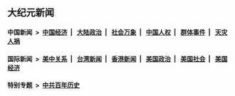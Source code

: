 ## 大纪元新闻

#### 中国新闻 &nbsp;>&nbsp; [中国经济](indexes/ncid283/README.md?11050845) &nbsp;| &nbsp; [大陆政治](indexes/ncid277/README.md?11050845) &nbsp;| &nbsp; [社会万象](indexes/ncid282/README.md?11050845) &nbsp;| &nbsp; [中国人权](indexes/ncid278/README.md?11050845) &nbsp;| &nbsp; [群体事件](indexes/ncid279/README.md?11050845) &nbsp;| &nbsp; [天灾人祸](indexes/ncid280/README.md?11050845)

#### 国际新闻 &nbsp;>&nbsp; [美中关系](indexes/nf1412576/README.md?11050845) &nbsp;| &nbsp; [台湾新闻](indexes/ncid1349361/README.md?11050845) &nbsp;| &nbsp; [香港新闻](indexes/ncid1349362/README.md?11050845) &nbsp;| &nbsp; [美国政治](indexes/ncid1078159/README.md?11050845) &nbsp;| &nbsp; [美国社会](indexes/ncid1078160/README.md?11050845) &nbsp;| &nbsp; [美国经济](indexes/ncid1078158/README.md?11050845)

#### 特别专题 &nbsp;>&nbsp; [中共百年历史](https://github.com/epoch-news/epoch-special/blob/master/README.md?11050845)  
